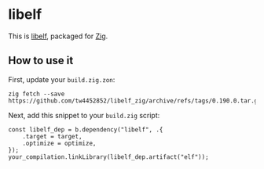 # libelf

This is [libelf](https://github.com/arachsys/libelf),
packaged for [Zig](https://ziglang.org/).

## How to use it

First, update your `build.zig.zon`:

```
zig fetch --save https://github.com/tw4452852/libelf_zig/archive/refs/tags/0.190.0.tar.gz
```

Next, add this snippet to your `build.zig` script:

```zig
const libelf_dep = b.dependency("libelf", .{
    .target = target,
    .optimize = optimize,
});
your_compilation.linkLibrary(libelf_dep.artifact("elf"));
```